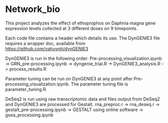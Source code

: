 # Network_bio

This project analyzes the effect of ethoprophos on Daphnia magna gene expression levels collected at 3 different doses on 9 timepoints.

Each code file contains a header which details its use.
The DynGENIE3 file requires a wrapper doc, available from https://github.com/vahuynh/dynGENIE3

DynGENIE3 is run in the following order:
Pre-processing_visualization.ipynb -> GRN_pre-processing.ipynb -> dyngenie_trial.R -> DynGENIE3_analysis.R -> process_results.R

Parameter tuning can be run on DynGENIE3 at any point after Pre-processing_visualization.ipynb. The parameter tuning file is parameter_tuning.R.

DeSeq2 is run using raw transcriptomic data and files output from DeSeq2 and DynGENIE3 are processed for Gestalt.
rna_preproc.r -> rna_deseq.r -> gestalt_pre-processing.ipynb -> GESTALT using online software -> gsea_processing.ipynb
